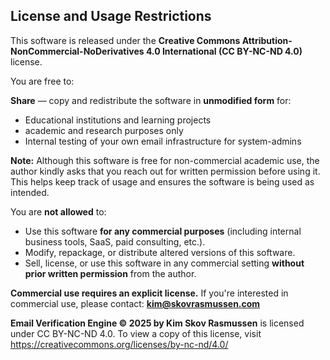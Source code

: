 ## License and Usage Restrictions

This software is released under the **Creative Commons Attribution-NonCommercial-NoDerivatives 4.0 International (CC BY-NC-ND 4.0)** license.

You are free to:

**Share** — copy and redistribute the software in **unmodified form** for:
- Educational institutions and learning projects
- academic and research purposes only
- Internal testing of your own email infrastructure for system-admins

**Note:** Although this software is free for non-commercial academic use, the author kindly asks that you reach out for written permission before using it. This helps keep track of usage and ensures the software is being used as intended.

You are **not allowed** to:
- Use this software **for any commercial purposes** (including internal business tools, SaaS, paid consulting, etc.).
- Modify, repackage, or distribute altered versions of this software.
- Sell, license, or use this software in any commercial setting **without prior written permission** from the author.

**Commercial use requires an explicit license.**
If you're interested in commercial use, please contact: **kim@skovrasmussen.com**

**Email Verification Engine © 2025 by Kim Skov Rasmussen** is licensed under CC BY-NC-ND 4.0. To view a copy of this license, visit https://creativecommons.org/licenses/by-nc-nd/4.0/

